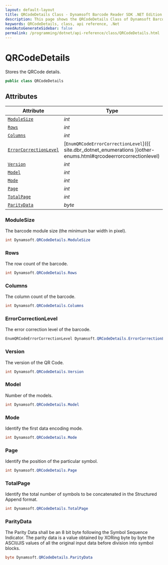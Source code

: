 ```yaml
---
layout: default-layout
title: QRCodeDetails Class - Dynamsoft Barcode Reader SDK .NET Edition API Reference
description: This page shows the QRCodeDetails Class of Dynamsoft Barcode Reader SDK .NET Edition.
keywords: QRCodeDetails, class, api reference, .Net
needAutoGenerateSidebar: false
permalink: /programming/dotnet/api-reference/class/QRCodeDetails.html
---
```



# QRCodeDetails
Stores the QRCode details.  


```csharp
public class QRCodeDetails
```  

## Attributes
  
| Attribute | Type |
|---------- | ---- |
| [`ModuleSize`](#modulesize) | *int* |
| [`Rows`](#rows) | *int* |
| [`Columns`](#columns) | *int* |
| [`ErrorCorrectionLevel`](#errorcorrectionlevel) | [`EnumQRCodeErrorCorrectionLevel`]({{ site.dbr_dotnet_enumerations }}other-enums.html#qrcodeerrorcorrectionlevel) |
| [`Version`](#version) | *int* |
| [`Model`](#model) | *int* |
| [`Mode`](#mode) | *int* |
| [`Page`](#page) | *int* |
| [`TotalPage`](#totalpage) | *int* |
| [`ParityData`](#paritydata) | *byte* |


### ModuleSize
The barcode module size (the minimum bar width in pixel).  

```csharp
int Dynamsoft.QRCodeDetails.ModuleSize
```

### Rows
The row count of the barcode.  

```csharp
int Dynamsoft.QRCodeDetails.Rows
```

### Columns
The column count of the barcode. 

```csharp
int Dynamsoft.QRCodeDetails.Columns
```

### ErrorCorrectionLevel
The error correction level of the barcode.  

```csharp
EnumQRCodeErrorCorrectionLevel Dynamsoft.QRCodeDetails.ErrorCorrectionLevel
```

### Version
The version of the QR Code.

```csharp
int Dynamsoft.QRCodeDetails.Version
```

### Model
Number of the models.

```csharp
int Dynamsoft.QRCodeDetails.Model
```

### Mode

Identify the first data encoding mode.

```csharp
int Dynamsoft.QRCodeDetails.Mode
```

### Page

Identify the position of the particular symbol.

```csharp
int Dynamsoft.QRCodeDetails.Page
```

### TotalPage

Identify the total number of symbols to be concatenated in the Structured Append format.

```csharp
int Dynamsoft.QRCodeDetails.TotalPage
```

### ParityData

The Parity Data shall be an 8 bit byte following the Symbol Sequence Indicator. The parity data is a value obtained by XORing byte by byte the ASCII/JIS values of all the original input data before division into symbol blocks.

```csharp
byte Dynamsoft.QRCodeDetails.ParityData
```
